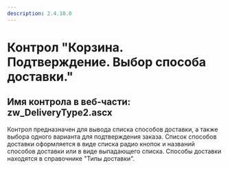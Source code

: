 ```yaml
---
description: 2.4.10.0
---
```


# Контрол "Корзина. Подтверждение. Выбор способа доставки."

## Имя контрола в веб-части: zw\_DeliveryType2.ascx

Контрол предназначен для вывода списка способов доставки, а также выбора одного варианта для подтверждения заказа. Список способов доставки оформляется в виде списка радио кнопок и названий способов доставки или в виде выпадающего списка. Способы доставки находятся в справочнике "Типы доставки".

